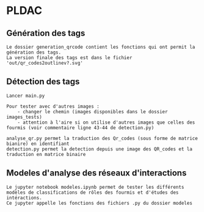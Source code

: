 # PLDAC

## Génération des tags

    Le dossier generation_qrcode contient les fonctions qui ont permit la génération des tags.
    La version finale des tags est dans le fichier 'out/qr_codes2outlinev?.svg'

## Détection des tags

	Lancer main.py

	Pour tester avec d'autres images :
		- changer le chemin (images disponibles dans le dossier images_tests)
		- attention à l'aire si on utilise d'autres images que celles des fourmis (voir commentaire ligne 43-44 de detection.py)
    
    analyse_qr.py permet la traduction des Qr_codes (sous forme de matrice bianire) en identifiant
    detection.py permet la detection depuis une image des QR_codes et la traduction en matrice binaire

## Modeles d'analyse des réseaux d'interactions

    Le jupyter notebook modeles.ipynb permet de tester les différents modèles de classifications de rôles des fourmis et d'études des intéractions.
    Ce jupyter appelle les fonctions des fichiers .py du dossier modeles